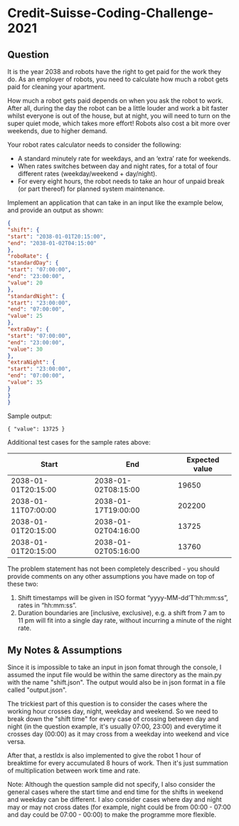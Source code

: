 # Credit-Suisse-Coding-Challenge-2021

## Question

It is the year 2038 and robots have the right to get paid for the work they do. As an employer of robots, you need to calculate how much a robot gets paid for cleaning your apartment.

How much a robot gets paid depends on when you ask the robot to work. After all, during the day the robot can be a little louder and work a bit faster whilst everyone is out of the house, but at night, you will need to turn on the super quiet mode, which takes more effort! Robots also cost a bit more over weekends, due to higher demand.

Your robot rates calculator needs to consider the following:

- A standard minutely rate for weekdays, and an ‘extra’ rate for weekends.
- When rates switches between day and night rates, for a total of four different rates (weekday/weekend + day/night).
- For every eight hours, the robot needs to take an hour of unpaid break (or part thereof) for planned system maintenance.

Implement an application that can take in an input like the example below, and provide an output as shown:
```json
{
"shift": {
"start": "2038-01-01T20:15:00",
"end": "2038-01-02T04:15:00"
},
"roboRate": {
"standardDay": {
"start": "07:00:00",
"end": "23:00:00",
"value": 20
},
"standardNight": {
"start": "23:00:00",
"end": "07:00:00",
"value": 25
},
"extraDay": {
"start": "07:00:00",
"end": "23:00:00",
"value": 30
},
"extraNight": {
"start": "23:00:00",
"end": "07:00:00",
"value": 35
}
}
}
```
Sample output:

`{ "value": 13725 }`

Additional test cases for the sample rates above:

| Start | End | Expected value |
| ----- | --- | -------------- |
| 2038-01-01T20:15:00 | 2038-01-02T08:15:00 | 19650 |
| 2038-01-11T07:00:00 | 2038-01-17T19:00:00 | 202200 |
| 2038-01-01T20:15:00 | 2038-01-02T04:16:00 | 13725 |
| 2038-01-01T20:15:00 | 2038-01-02T05:16:00 | 13760 |

The problem statement has not been completely described - you should provide comments on any other assumptions you have made on top of these two:

1. Shift timestamps will be given in ISO format “yyyy-MM-dd’T’hh:mm:ss”, rates in “hh:mm:ss”.
2. Duration boundaries are \[inclusive, exclusive), e.g. a shift from 7 am to 11 pm will fit into a single day rate, without incurring a minute of the night rate.

## My Notes & Assumptions

Since it is impossible to take an input in json fomat through the console, I assumed the input file would be within the same directory as the main.py with the name "shift.json". The output would also be in json format in a file called "output.json".

The trickiest part of this question is to consider the cases where the working hour crosses day, night, weekday and weekend. So we need to break down the "shift time" for every case of crossing between day and night (in the question example, it's usually 07:00, 23:00) and everytime it crosses day (00:00) as it may cross from a weekday into weekend and vice versa.

After that, a restIdx is also implemented to give the robot 1 hour of breaktime for every accumulated 8 hours of work. Then it's just summation of multiplication between work time and rate.

Note: Although the question sample did not specify, I also consider the general cases where the start time and end time for the shifts in weekend and weekday can be different. I also consider cases where day and night may or may not cross dates (for example, night could be from 00:00 - 07:00 and day could be 07:00 - 00:00) to make the programme more flexible.
